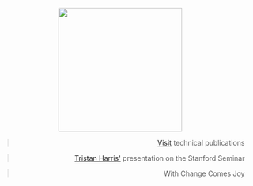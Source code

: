 
<div align="center">

<div align="center"> 
  
<img width=250 src="https://github.com/user-attachments/assets/4465c646-5a97-49fe-87e2-5855cf4df98c"></img>

<div align="right"> 

> [ Visit](https://github.com/casalioy) technical publications

> [ Tristan Harris'](https://www.youtube.com/watch?v=anEykhlBd-Q&list=PLCPB2VbYbLG1gBDKObjjCpX4vaK-5hRVb&t=828) presentation on the Stanford Seminar

> With Change Comes Joy

</div>

</div>

</div>
<br><br><br>




<br>
